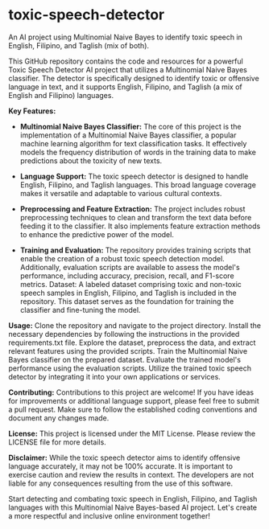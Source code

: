 # toxic-speech-detector
An AI project using Multinomial Naive Bayes to identify toxic speech in English, Filipino, and Taglish (mix of both).

This GitHub repository contains the code and resources for a powerful Toxic Speech Detector AI project that utilizes a Multinomial Naive Bayes classifier. The detector is specifically designed to identify toxic or offensive language in text, and it supports English, Filipino, and Taglish (a mix of English and Filipino) languages.

**Key Features:**

- **Multinomial Naive Bayes Classifier:**
The core of this project is the implementation of a Multinomial Naive Bayes classifier, a popular machine learning algorithm for text classification tasks. It effectively models the frequency distribution of words in the training data to make predictions about the toxicity of new texts.

- **Language Support:**
The toxic speech detector is designed to handle English, Filipino, and Taglish languages. This broad language coverage makes it versatile and adaptable to various cultural contexts.

- **Preprocessing and Feature Extraction:**
The project includes robust preprocessing techniques to clean and transform the text data before feeding it to the classifier. It also implements feature extraction methods to enhance the predictive power of the model.

- **Training and Evaluation:** The repository provides training scripts that enable the creation of a robust toxic speech detection model. Additionally, evaluation scripts are available to assess the model's performance, including accuracy, precision, recall, and F1-score metrics.
Dataset: A labeled dataset comprising toxic and non-toxic speech samples in English, Filipino, and Taglish is included in the repository. This dataset serves as the foundation for training the classifier and fine-tuning the model.

**Usage:**
Clone the repository and navigate to the project directory.
Install the necessary dependencies by following the instructions in the provided requirements.txt file.
Explore the dataset, preprocess the data, and extract relevant features using the provided scripts.
Train the Multinomial Naive Bayes classifier on the prepared dataset.
Evaluate the trained model's performance using the evaluation scripts.
Utilize the trained toxic speech detector by integrating it into your own applications or services.

**Contributing:**
Contributions to this project are welcome! If you have ideas for improvements or additional language support, please feel free to submit a pull request. Make sure to follow the established coding conventions and document any changes made.

**License:**
This project is licensed under the MIT License. Please review the LICENSE file for more details.

**Disclaimer:**
While the toxic speech detector aims to identify offensive language accurately, it may not be 100% accurate. It is important to exercise caution and review the results in context. The developers are not liable for any consequences resulting from the use of this software.

Start detecting and combating toxic speech in English, Filipino, and Taglish languages with this Multinomial Naive Bayes-based AI project. Let's create a more respectful and inclusive online environment together!
